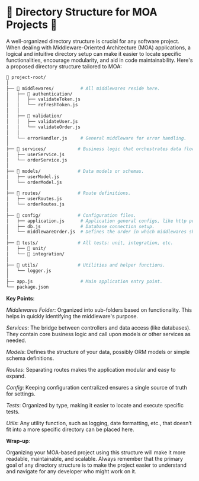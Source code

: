 # 📁 Directory Structure for MOA Projects 📁

A well-organized directory structure is crucial for any software project. When dealing with Middleware-Oriented Architecture (MOA) applications, a logical and intuitive directory setup can make it easier to locate specific functionalities, encourage modularity, and aid in code maintainability. Here's a proposed directory structure tailored to MOA:

```bash
📁 project-root/
│
├── 📁 middlewares/          # All middlewares reside here.
│   ├── 📁 authentication/
│   │   ├── validateToken.js
│   │   └── refreshToken.js
│   │
│   ├── 📁 validation/
│   │   ├── validateUser.js
│   │   └── validateOrder.js
│   │
│   └── errorHandler.js     # General middleware for error handling.
│
├── 📁 services/            # Business logic that orchestrates data flow.
│   ├── userService.js
│   └── orderService.js
│
├── 📁 models/              # Data models or schemas.
│   ├── userModel.js
│   └── orderModel.js
│
├── 📁 routes/              # Route definitions.
│   ├── userRoutes.js
│   └── orderRoutes.js
│
├── 📁 config/              # Configuration files.
│   ├── application.js      # Application general configs, like http port and so on.
│   ├── db.js               # Database connection setup.
│   └── middlewareOrder.js  # Defines the order in which middlewares should be loaded.
│
├── 📁 tests/               # All tests: unit, integration, etc.
│   ├── 📁 unit/
│   └── 📁 integration/
│
├── 📁 utils/               # Utilities and helper functions.
│   └── logger.js
│
├── app.js                  # Main application entry point.
└── package.json
```

**Key Points**:

*Middlewares Folder*: Organized into sub-folders based on functionality. This helps in quickly identifying the middleware's purpose.

*Services*: The bridge between controllers and data access (like databases). They contain core business logic and call upon models or other services as needed.

*Models*: Defines the structure of your data, possibly ORM models or simple schema definitions.

*Routes*: Separating routes makes the application modular and easy to expand.

*Config*: Keeping configuration centralized ensures a single source of truth for settings.

*Tests*: Organized by type, making it easier to locate and execute specific tests.

*Utils*: Any utility function, such as logging, date formatting, etc., that doesn’t fit into a more specific directory can be placed here.

**Wrap-up**:

Organizing your MOA-based project using this structure will make it more readable, maintainable, and scalable. Always remember that the primary goal of any directory structure is to make the project easier to understand and navigate for any developer who might work on it.